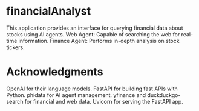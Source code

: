 # financialAnalyst
This application provides an interface for querying financial data about stocks using AI agents.
Web Agent: Capable of searching the web for real-time information.
Finance Agent: Performs in-depth analysis on stock tickers.

# Acknowledgments
OpenAI for their language models.
FastAPI for building fast APIs with Python.
phidata for AI agent management.
yfinance and duckduckgo-search for financial and web data.
Uvicorn for serving the FastAPI app.
